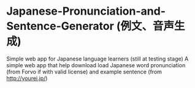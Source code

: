 # Japanese-Pronunciation-and-Sentence-Generator (例文、音声生成)
Simple web app for Japanese language learners (still at testing stage)
A simple web app that help download load Japanese word pronunciation (from Forvo if with valid license) and example sentence (from http://yourei.jp/)
